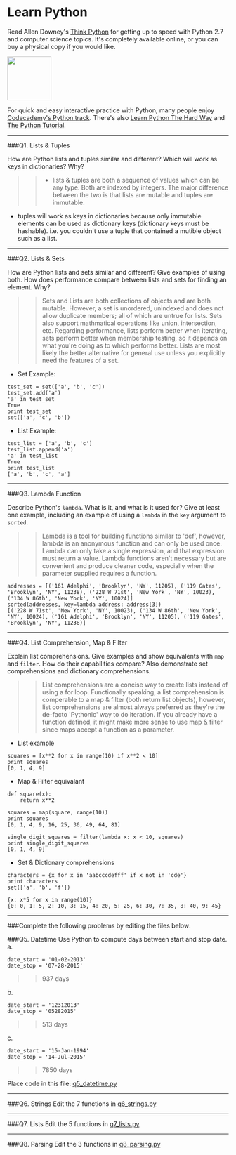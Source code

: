 # Learn Python

Read Allen Downey's [Think Python](http://www.greenteapress.com/thinkpython/) for getting up to speed with Python 2.7 and computer science topics. It's completely available online, or you can buy a physical copy if you would like.

<a href="http://www.greenteapress.com/thinkpython/"><img src="img/think_python.png" style="width: 100px;" target="_blank"></a>

For quick and easy interactive practice with Python, many people enjoy [Codecademy's Python track](http://www.codecademy.com/en/tracks/python). There's also [Learn Python The Hard Way](http://learnpythonthehardway.org/book/) and [The Python Tutorial](https://docs.python.org/2/tutorial/).

---

###Q1. Lists &amp; Tuples

How are Python lists and tuples similar and different? Which will work as keys in dictionaries? Why?

>> - lists & tuples are both a sequence of values which can be any type. Both are indexed by integers. The major difference between the two is that lists are mutable and tuples are immutable.
- tuples will work as keys in dictionaries because only immutable elements can be used as dictionary keys (dictionary keys must be hashable). i.e. you couldn't use a tuple that contained a mutible object such as a list.

---

###Q2. Lists &amp; Sets

How are Python lists and sets similar and different? Give examples of using both. How does performance compare between lists and sets for finding an element. Why?

>> Sets and Lists are both collections of objects and are both mutable. However, a set is unordered, unindexed and does not allow duplicate members; all of which are untrue for lists. Sets also support mathmatical operations like union, intersection, etc. Regarding performance, lists perform better when iterating, sets perform better when membership testing, so it depends on what you're doing as to which performs better. Lists are most likely the better alternative for general use unless you explicitly need the features of a set.
- Set Example:
```
test_set = set(['a', 'b', 'c'])
test_set.add('a')
'a' in test_set
True
print test_set
set(['a', 'c', 'b'])
```
- List Example:
```
test_list = ['a', 'b', 'c']
test_list.append('a')
'a' in test_list
True
print test_list
['a', 'b', 'c', 'a']
```

---

###Q3. Lambda Function

Describe Python's `lambda`. What is it, and what is it used for? Give at least one example, including an example of using a `lambda` in the `key` argument to `sorted`.

>> Lambda is a tool for building functions similar to 'def', however, lambda is an anonymous function and can only be used once. Lambda can only take a single expression, and that expression must return a value. Lambda functions aren't necessary but are convenient and produce cleaner code, especially when the parameter supplied requires a function.
```
addresses = [('161 Adelphi', 'Brooklyn', 'NY', 11205), ('119 Gates', 'Brooklyn', 'NY', 11238), ('228 W 71st', 'New York', 'NY', 10023), ('134 W 86th', 'New York', 'NY', 10024)]
sorted(addresses, key=lambda address: address[3])
[('228 W 71st', 'New York', 'NY', 10023), ('134 W 86th', 'New York', 'NY', 10024), ('161 Adelphi', 'Brooklyn', 'NY', 11205), ('119 Gates', 'Brooklyn', 'NY', 11238)]
```

---

###Q4. List Comprehension, Map &amp; Filter

Explain list comprehensions. Give examples and show equivalents with `map` and `filter`. How do their capabilities compare? Also demonstrate set comprehensions and dictionary comprehensions.

>> List comprehensions are a concise way to create lists instead of using a for loop. Functionally speaking, a list comprehension is comperable to a map & filter (both return list objects), however, list comprehensions are almost always preferred as they're the de-facto 'Pythonic' way to do iteration. If you already have a function defined, it might make more sense to use map & filter since maps accept a function as a parameter.
- List example
```
squares = [x**2 for x in range(10) if x**2 < 10]
print squares
[0, 1, 4, 9]
```
- Map & Filter equivalant
```
def square(x):
    return x**2

squares = map(square, range(10))
print squares
[0, 1, 4, 9, 16, 25, 36, 49, 64, 81]

single_digit_squares = filter(lambda x: x < 10, squares)
print single_digit_squares
[0, 1, 4, 9]
```
- Set & Dictionary comprehensions
```
characters = {x for x in 'aabcccdefff' if x not in 'cde'}
print characters
set(['a', 'b', 'f'])

{x: x*5 for x in range(10)}
{0: 0, 1: 5, 2: 10, 3: 15, 4: 20, 5: 25, 6: 30, 7: 35, 8: 40, 9: 45}
```

---

###Complete the following problems by editing the files below:

###Q5. Datetime
Use Python to compute days between start and stop date.   
a.  

```
date_start = '01-02-2013'    
date_stop = '07-28-2015'
```

>> 937 days

b.  
```
date_start = '12312013'  
date_stop = '05282015'  
```

>> 513 days

c.  
```
date_start = '15-Jan-1994'      
date_stop = '14-Jul-2015'  
```

>> 7850 days

Place code in this file: [q5_datetime.py](python/q5_datetime.py)

---

###Q6. Strings
Edit the 7 functions in [q6_strings.py](python/q6_strings.py)

---

###Q7. Lists
Edit the 5 functions in [q7_lists.py](python/q7_lists.py)

---

###Q8. Parsing
Edit the 3 functions in [q8_parsing.py](python/q8_parsing.py)





